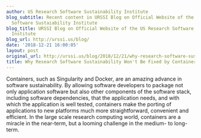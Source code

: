 ```yaml
---
author: US Research Software Sustainability Institute
blog_subtitle: Recent content in URSSI Blog on Official Website of the US Research
  Software Sustaiability Institute
blog_title: URSSI Blog on Official Website of the US Research Software Sustaiability
  Institute
blog_url: http://urssi.us/blog/
date: '2018-12-21 16:00:05'
layout: post
original_url: http://urssi.us/blog/2018/12/21/why-research-software-sustainability-wont-be-fixed-by-containers/
title: Why Research Software Sustainability Won't Be Fixed by Containers
---
```


Containers, such as Singularity and Docker, are an amazing advance in software sustainability. By allowing software developers to package not only application software but also other components of the software stack, including software dependencies, that the application needs, and with which the application is well tested, containers make the porting of applications to new platforms much more straightforward, convenient and efficient.
In the large scale research computing world, containers are a miracle in the near-term, but a looming challenge in the medium- to long-term.